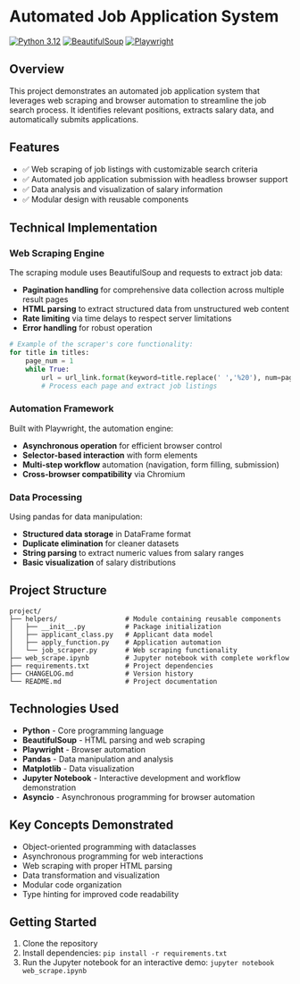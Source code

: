 # Automated Job Application System

[![Python 3.12](https://img.shields.io/badge/python-3.12-blue.svg)](https://www.python.org/downloads/)
[![BeautifulSoup](https://img.shields.io/badge/BeautifulSoup-4.12.3-green.svg)](https://www.crummy.com/software/BeautifulSoup/)
[![Playwright](https://img.shields.io/badge/Playwright-1.44.0-orange.svg)](https://playwright.dev/)

## Overview

This project demonstrates an automated job application system that leverages web scraping and browser automation to streamline the job search process. It identifies relevant positions, extracts salary data, and automatically submits applications.

## Features

- ✅ Web scraping of job listings with customizable search criteria
- ✅ Automated job application submission with headless browser support
- ✅ Data analysis and visualization of salary information
- ✅ Modular design with reusable components

## Technical Implementation

### Web Scraping Engine

The scraping module uses BeautifulSoup and requests to extract job data:

- **Pagination handling** for comprehensive data collection across multiple result pages
- **HTML parsing** to extract structured data from unstructured web content
- **Rate limiting** via time delays to respect server limitations
- **Error handling** for robust operation

```python
# Example of the scraper's core functionality:
for title in titles:
    page_num = 1
    while True:
        url = url_link.format(keyword=title.replace(' ','%20'), num=page_num)
        # Process each page and extract job listings
```

### Automation Framework

Built with Playwright, the automation engine:

- **Asynchronous operation** for efficient browser control
- **Selector-based interaction** with form elements
- **Multi-step workflow** automation (navigation, form filling, submission)
- **Cross-browser compatibility** via Chromium

### Data Processing

Using pandas for data manipulation:

- **Structured data storage** in DataFrame format
- **Duplicate elimination** for cleaner datasets
- **String parsing** to extract numeric values from salary ranges
- **Basic visualization** of salary distributions

## Project Structure

```
project/
├── helpers/                 # Module containing reusable components
│   ├── __init__.py          # Package initialization
│   ├── applicant_class.py   # Applicant data model
│   ├── apply_function.py    # Application automation
│   └── job_scraper.py       # Web scraping functionality
├── web_scrape.ipynb         # Jupyter notebook with complete workflow
├── requirements.txt         # Project dependencies
├── CHANGELOG.md             # Version history
└── README.md                # Project documentation
```

## Technologies Used

- **Python** - Core programming language
- **BeautifulSoup** - HTML parsing and web scraping
- **Playwright** - Browser automation
- **Pandas** - Data manipulation and analysis
- **Matplotlib** - Data visualization
- **Jupyter Notebook** - Interactive development and workflow demonstration
- **Asyncio** - Asynchronous programming for browser automation

## Key Concepts Demonstrated

- Object-oriented programming with dataclasses
- Asynchronous programming for web interactions
- Web scraping with proper HTML parsing
- Data transformation and visualization
- Modular code organization
- Type hinting for improved code readability

## Getting Started

1. Clone the repository
2. Install dependencies: `pip install -r requirements.txt`
3. Run the Jupyter notebook for an interactive demo: `jupyter notebook web_scrape.ipynb`

